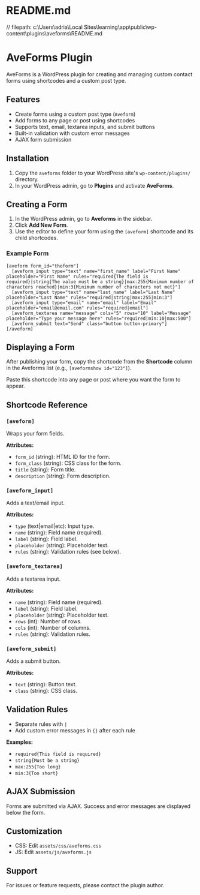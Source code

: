 # README.md
// filepath: c:\Users\adria\Local Sites\learning\app\public\wp-content\plugins\aveforms\README.md

# AveForms Plugin

AveForms is a WordPress plugin for creating and managing custom contact forms using shortcodes and a custom post type.

## Features

- Create forms using a custom post type (`Aveform`)
- Add forms to any page or post using shortcodes
- Supports text, email, textarea inputs, and submit buttons
- Built-in validation with custom error messages
- AJAX form submission

## Installation

1. Copy the `aveforms` folder to your WordPress site's `wp-content/plugins/` directory.
2. In your WordPress admin, go to **Plugins** and activate **AveForms**.

## Creating a Form

1. In the WordPress admin, go to **Aveforms** in the sidebar.
2. Click **Add New Form**.
3. Use the editor to define your form using the `[aveform]` shortcode and its child shortcodes.

### Example Form

```
[aveform form_id="theform"]
  [aveform_input type="text" name="first_name" label="First Name" placeholder="First Name" rules="required{The field is required}|string{The value must be a string}|max:255{Maximum number of characters reached}|min:3{Minimum number of characters not met}"]
  [aveform_input type="text" name="last_name" label="Last Name" placeholder="Last Name" rules="required|string|max:255|min:3"]
  [aveform_input type="email" name="email" label="Email" placeholder="email@email.com" rules="required|email"]
  [aveform_textarea name="message" cols="5" rows="10" label="Message" placeholder="Type your message here" rules="required|min:10|max:500"]
  [aveform_submit text="Send" class="button button-primary"]
[/aveform]
```

## Displaying a Form

After publishing your form, copy the shortcode from the **Shortcode** column in the Aveforms list (e.g., `[aveformshow id="123"]`).

Paste this shortcode into any page or post where you want the form to appear.

## Shortcode Reference

### `[aveform]`

Wraps your form fields.

**Attributes:**
- `form_id` (string): HTML ID for the form.
- `form_class` (string): CSS class for the form.
- `title` (string): Form title.
- `description` (string): Form description.

### `[aveform_input]`

Adds a text/email input.

**Attributes:**
- `type` (text|email|etc): Input type.
- `name` (string): Field name (required).
- `label` (string): Field label.
- `placeholder` (string): Placeholder text.
- `rules` (string): Validation rules (see below).

### `[aveform_textarea]`

Adds a textarea input.

**Attributes:**
- `name` (string): Field name (required).
- `label` (string): Field label.
- `placeholder` (string): Placeholder text.
- `rows` (int): Number of rows.
- `cols` (int): Number of columns.
- `rules` (string): Validation rules.

### `[aveform_submit]`

Adds a submit button.

**Attributes:**
- `text` (string): Button text.
- `class` (string): CSS class.

## Validation Rules

- Separate rules with `|`
- Add custom error messages in `{}` after each rule

**Examples:**
- `required{This field is required}`
- `string{Must be a string}`
- `max:255{Too long}`
- `min:3{Too short}`

## AJAX Submission

Forms are submitted via AJAX. Success and error messages are displayed below the form.

## Customization

- CSS: Edit `assets/css/aveforms.css`
- JS: Edit `assets/js/aveforms.js`

## Support

For issues or feature requests, please contact the plugin author.